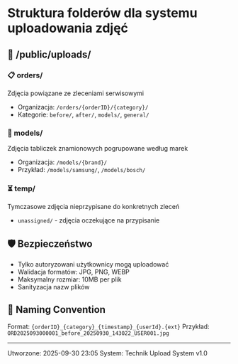 # Struktura folderów dla systemu uploadowania zdjęć

## 📁 /public/uploads/

### 📋 orders/ 
Zdjęcia powiązane ze zleceniami serwisowymi
- Organizacja: `/orders/{orderID}/{category}/`
- Kategorie: `before/`, `after/`, `models/`, `general/`

### 🔧 models/
Zdjęcia tabliczek znamionowych pogrupowane według marek
- Organizacja: `/models/{brand}/`
- Przykład: `/models/samsung/`, `/models/bosch/`

### ⏳ temp/
Tymczasowe zdjęcia nieprzypisane do konkretnych zleceń
- `unassigned/` - zdjęcia oczekujące na przypisanie

## 🛡️ Bezpieczeństwo
- Tylko autoryzowani użytkownicy mogą uploadować
- Walidacja formatów: JPG, PNG, WEBP
- Maksymalny rozmiar: 10MB per plik
- Sanityzacja nazw plików

## 📏 Naming Convention
Format: `{orderID}_{category}_{timestamp}_{userId}.{ext}`
Przykład: `ORD2025093000001_before_20250930_143022_USER001.jpg`

---
Utworzone: 2025-09-30 23:05
System: Technik Upload System v1.0